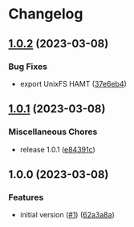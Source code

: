 # Changelog

## [1.0.2](https://github.com/Gozala/perma-map/compare/v1.0.1...v1.0.2) (2023-03-08)


### Bug Fixes

* export UnixFS HAMT ([37e6eb4](https://github.com/Gozala/perma-map/commit/37e6eb45a2516a8d68d7d513ed5a5a9e3b09d1b8))

## [1.0.1](https://github.com/Gozala/perma-map/compare/v1.0.0...v1.0.1) (2023-03-08)


### Miscellaneous Chores

* release 1.0.1 ([e84391c](https://github.com/Gozala/perma-map/commit/e84391c112eda9c5b397946dbedf19ff7315b8f9))

## 1.0.0 (2023-03-08)


### Features

* initial version ([#1](https://github.com/Gozala/perma-map/issues/1)) ([62a3a8a](https://github.com/Gozala/perma-map/commit/62a3a8a919ded54e6105029253648b1eee52064c))
